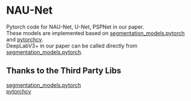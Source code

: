 # NAU-Net
Pytorch code for NAU-Net, U-Net, PSPNet in our paper.  
These models are implemented based on [segmentation_models.pytorch](https://github.com/qubvel/segmentation_models.pytorch) and [pytorchcv](https://pypi.org/project/pytorchcv/).  
DeepLabV3+ in our paper can be called directly from [segmentation_models.pytorch](https://github.com/qubvel/segmentation_models.pytorch).
## Thanks to the Third Party Libs  
[segmentation_models.pytorch](https://github.com/qubvel/segmentation_models.pytorch)  
[pytorchcv](https://pypi.org/project/pytorchcv/)
